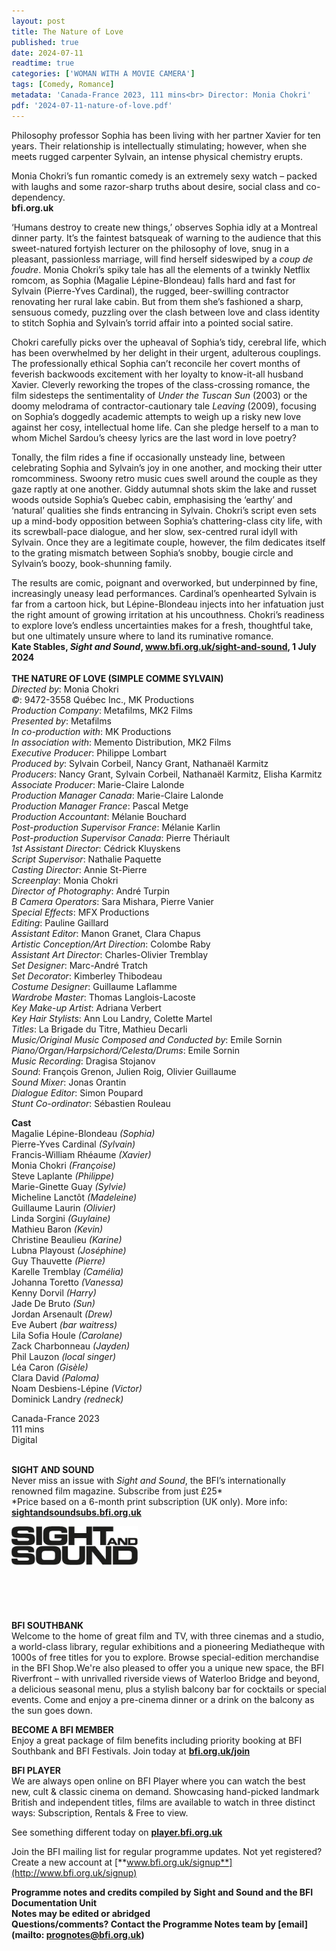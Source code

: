 ```yaml
---
layout: post
title: The Nature of Love
published: true
date: 2024-07-11
readtime: true
categories: ['WOMAN WITH A MOVIE CAMERA']
tags: [Comedy, Romance]
metadata: 'Canada-France 2023, 111 mins<br> Director: Monia Chokri'
pdf: '2024-07-11-nature-of-love.pdf'
---
```


Philosophy professor Sophia has been living with her partner Xavier for ten years. Their relationship is intellectually stimulating; however, when she meets rugged carpenter Sylvain, an intense physical chemistry erupts.

Monia Chokri’s fun romantic comedy is an extremely sexy watch – packed with laughs and some razor-sharp truths about desire, social class and co-dependency.  
**bfi.org.uk**  

‘Humans destroy to create new things,’ observes Sophia idly at a Montreal dinner party. It’s the faintest batsqueak of warning to the audience that this sweet-natured fortyish lecturer on the philosophy of love, snug in a pleasant, passionless marriage, will find herself sideswiped by a _coup de foudre_. Monia Chokri’s spiky tale has all the elements of a twinkly Netflix romcom, as Sophia (Magalie Lépine-Blondeau) falls hard and fast for Sylvain (Pierre-Yves Cardinal), the rugged, beer-swilling contractor renovating her rural lake cabin. But from them she’s fashioned a sharp, sensuous comedy, puzzling over the clash between love and class identity to stitch Sophia and Sylvain’s torrid affair into a pointed social satire.

Chokri carefully picks over the upheaval of Sophia’s tidy, cerebral life, which has been overwhelmed by her delight in their urgent, adulterous couplings. The professionally ethical Sophia can’t reconcile her covert months of feverish backwoods excitement with her loyalty to know-it-all husband Xavier. Cleverly reworking the tropes of the class-crossing romance, the film sidesteps the sentimentality of _Under the Tuscan Sun_ (2003) or the doomy melodrama of contractor-cautionary tale _Leaving_ (2009), focusing on Sophia’s doggedly academic attempts to weigh up a risky new love against her cosy, intellectual home life. Can she pledge herself to a man to whom Michel Sardou’s cheesy lyrics are the last word in love poetry?

Tonally, the film rides a fine if occasionally unsteady line, between celebrating Sophia and Sylvain’s joy in one another, and mocking their utter romcomminess. Swoony retro music cues swell around the couple as they gaze raptly at one another. Giddy autumnal shots skim the lake and russet woods outside Sophia’s Quebec cabin, emphasising the ‘earthy’ and ‘natural’ qualities she finds entrancing in Sylvain. Chokri’s script even sets up a mind-body opposition between Sophia’s chattering-class city life, with its screwball-pace dialogue, and her slow, sex-centred rural idyll with Sylvain. Once they are a legitimate couple, however, the film dedicates itself to the grating mismatch between Sophia’s snobby, bougie circle and Sylvain’s boozy, book-shunning family.

The results are comic, poignant and overworked, but underpinned by fine, increasingly uneasy lead performances. Cardinal’s openhearted Sylvain is far from a cartoon hick, but Lépine-Blondeau injects into her infatuation just the right amount of growing irritation at his uncouthness. Chokri’s readiness to explore love’s endless uncertainties makes for a fresh, thoughtful take, but one ultimately unsure where to land its ruminative romance.  
**Kate Stables, _Sight and Sound_, www.bfi.org.uk/sight-and-sound, 1 July 2024**  
<br>
**THE NATURE OF LOVE (SIMPLE COMME SYLVAIN)**  
_Directed by_: Monia Chokri  
_©_: 9472-3558 Québec Inc., MK Productions  
_Production Company_: Metafilms, MK2 Films  
_Presented by_: Metafilms  
_In co-production with_: MK Productions  
_In association with_: Memento Distribution, MK2 Films  
_Executive Producer_: Philippe Lombart  
_Produced by_: Sylvain Corbeil, Nancy Grant, Nathanaël Karmitz  
_Producers_: Nancy Grant, Sylvain Corbeil, Nathanaël Karmitz, Elisha Karmitz  
_Associate Producer_: Marie-Claire Lalonde  
_Production Manager Canada_: Marie-Claire Lalonde  
_Production Manager France_: Pascal Metge  
_Production Accountant_: Mélanie Bouchard  
_Post-production Supervisor France_: Mélanie Karlin  
_Post-production Supervisor Canada_: Pierre Thériault  
_1st Assistant Director_: Cédrick Kluyskens  
_Script Supervisor_: Nathalie Paquette  
_Casting Director_: Annie St-Pierre  
_Screenplay_: Monia Chokri  
_Director of Photography_: André Turpin  
_B Camera Operators_: Sara Mishara, Pierre Vanier  
_Special Effects_: MFX Productions  
_Editing_: Pauline Gaillard  
_Assistant Editor_: Manon Granet, Clara Chapus  
_Artistic Conception/Art Direction_: Colombe Raby  
_Assistant Art Director_: Charles-Olivier Tremblay  
_Set Designer_: Marc-André Tratch  
_Set Decorator_: Kimberley Thibodeau  
_Costume Designer_: Guillaume Laflamme  
_Wardrobe Master_: Thomas Langlois-Lacoste  
_Key Make-up Artist_: Adriana Verbert  
_Key Hair Stylists_: Ann Lou Landry, Colette Martel  
_Titles_: La Brigade du Titre, Mathieu Decarli  
_Music/Original Music Composed and Conducted by_: Emile Sornin  
_Piano/Organ/Harpsichord/Celesta/Drums_: Emile Sornin  
_Music Recording_: Dragisa Stojanov  
_Sound_: François Grenon, Julien Roig, Olivier Guillaume  
_Sound Mixer_: Jonas Orantin  
_Dialogue Editor_: Simon Poupard  
_Stunt Co-ordinator_: Sébastien Rouleau  

**Cast**  
Magalie Lépine-Blondeau _(Sophia)_  
Pierre-Yves Cardinal _(Sylvain)_  
Francis-William Rhéaume _(Xavier)_  
Monia Chokri _(Françoise)_  
Steve Laplante _(Philippe)_  
Marie-Ginette Guay _(Sylvie)_  
Micheline Lanctôt _(Madeleine)_  
Guillaume Laurin _(Olivier)_  
Linda Sorgini _(Guylaine)_  
Mathieu Baron _(Kevin)_  
Christine Beaulieu _(Karine)_  
Lubna Playoust _(Joséphine)_  
Guy Thauvette _(Pierre)_  
Karelle Tremblay _(Camélia)_  
Johanna Toretto _(Vanessa)_  
Kenny Dorvil _(Harry)_  
Jade De Bruto _(Sun)_  
Jordan Arsenault _(Drew)_  
Eve Aubert _(bar waitress)_  
Lila Sofia Houle _(Carolane)_  
Zack Charbonneau _(Jayden)_  
Phil Lauzon _(local singer)_  
Léa Caron _(Gisèle)_  
Clara David _(Paloma)_  
Noam Desbiens-Lépine _(Victor)_  
Dominick Landry _(redneck)_

Canada-France 2023  
111 mins  
Digital  
<br>

**SIGHT AND SOUND**<br>
Never miss an issue with _Sight and Sound_, the BFI’s internationally renowned film magazine. Subscribe from just £25*<br>
*Price based on a 6-month print subscription (UK only). More info: [**sightandsoundsubs.bfi.org.uk**](https://sightandsoundsubs.bfi.org.uk/subscribe)

<img style="float: left;" src="/img/sight-and-sound.jpg" width="40%" height="40%"><br><br><br><br><br><br><br><br>

**BFI SOUTHBANK**  
Welcome to the home of great film and TV, with three cinemas and a studio, a world-class library, regular exhibitions and a pioneering Mediatheque with 1000s of free titles for you to explore. Browse special-edition merchandise in the BFI Shop.We&#39;re also pleased to offer you a unique new space, the BFI Riverfront – with unrivalled riverside views of Waterloo Bridge and beyond, a delicious seasonal menu, plus a stylish balcony bar for cocktails or special events. Come and enjoy a pre-cinema dinner or a drink on the balcony as the sun goes down.  

**BECOME A BFI MEMBER**  
Enjoy a great package of film benefits including priority booking at BFI Southbank and BFI Festivals. Join today at [**bfi.org.uk/join**](http://www.bfi.org.uk/join)  

**BFI PLAYER**  
 We are always open online on BFI Player where you can watch the best new, cult &amp; classic cinema on demand. Showcasing hand-picked landmark British and independent titles, films are available to watch in three distinct ways: Subscription, Rentals &amp; Free to view.  

See something different today on [**player.bfi.org.uk**](https://player.bfi.org.uk)  

Join the BFI mailing list for regular programme updates. Not yet registered? Create a new account at [**www.bfi.org.uk/signup**](http://www.bfi.org.uk/signup)

**Programme notes and credits compiled by Sight and Sound and the BFI Documentation Unit  
Notes may be edited or abridged  
Questions/comments? Contact the Programme Notes team by [email](mailto: prognotes@bfi.org.uk)**  
<!--stackedit_data:
eyJoaXN0b3J5IjpbLTEzMjA3NjQ5MDFdfQ==
-->